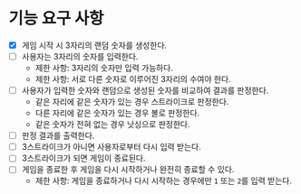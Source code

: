 # 기능 요구 사항

- [x] 게임 시작 시 3자리의 랜덤 숫자를 생성한다.
- [ ] 사용자는 3자리의 숫자를 입력한다.
  - 제한 사항: 3자리의 숫자만 입력 가능하다.
  - 제한 사항: 서로 다른 숫자로 이루어진 3자리의 수여야 한다.
- [ ] 사용자가 입력한 숫자와 랜덤으로 생성된 숫자를 비교하여 결과를 판정한다.
  - 같은 자리에 같은 숫자가 있는 경우 스트라이크로 판정한다.
  - 다른 자리에 같은 숫자가 있는 경우 볼로 판정한다.
  - 같은 숫자가 전혀 없는 경우 낫싱으로 판정한다.
- [ ] 판정 결과를 출력한다.
- [ ] 3스트라이크가 아니면 사용자로부터 다시 입력 받는다.
- [ ] 3스트라이크가 되면 게임이 종료된다.
- [ ] 게임을 종료한 후 게임을 다시 시작하거나 완전히 종료할 수 있다.
  - 제한 사항: 게임을 종료하거나 다시 시작하는 경우에만 `1` 또는 `2`를 입력 받는다.


